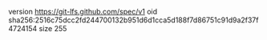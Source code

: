 version https://git-lfs.github.com/spec/v1
oid sha256:2516c75dcc2fd244700132b951d6d1cca5d188f7d86751c91d9a2f37f4724154
size 255
